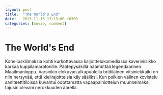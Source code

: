 ```yaml
---
layout: post
title:  "The World's End"
date:   2013-11-16 17:13:00 +0300
categories: [movie, comment]
---
```


# The World's End

Kohelluskliimaksia kohti kurkottavassa kaljoittelukomediassa kaveriviisikko karkaa kuppilamaratonille. Päätepysäkillä häämöttää legendaarinen Maailmanloppu. Varsinkin elokuvan alkupuolella brittiläinen vitsiniekkailu on niin hersyvää, että kielirajoitteisia käy sääliksi. Kun poikien välinen kovistelu saniteettitiloissa kuvantui odottamatta vapaapainiottelun muunnelmaksi, tajusin olevani nerokkuuden äärellä.

[//]: # "http://www.imdb.com/title/tt1213663/"